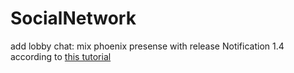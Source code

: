# SocialNetwork

add lobby chat: mix phoenix presense with release Notification 1.4 according to [this tutorial](http://work.stevegrossi.com/2016/07/11/building-a-chat-app-with-elixir-and-phoenix-presence/)
